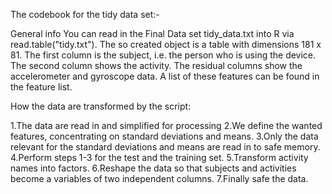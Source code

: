 The codebook for the tidy data set:-

General info
You can read in the Final Data set tidy_data.txt into R via read.table("tidy.txt"). The so created object is a table with dimensions 181 x 81. The first column is the subject, i.e. the person who is using the device. The second column shows the activity. The residual columns show the accelerometer and gyroscope data. A list of these features can be found in the feature list.

How the data are transformed by the script:

1.The data are read in and simplified for processing
2.We define the wanted features, concentrating on standard deviations and means.
3.Only the data relevant for the standard deviations and means are read in to safe memory.
4.Perform steps 1-3 for the test and the training set.
5.Transform activity names into factors.
6.Reshape the data so that subjects and activities become a variables of two independent columns.
7.Finally safe the data.
